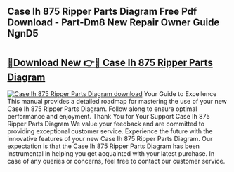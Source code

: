 ## Case Ih 875 Ripper Parts Diagram Free Pdf Download - Part-Dm8 New Repair Owner Guide NgnD5

# <h2><a href="http://dfmz3t0.blite.top/?on=Case+Ih+875+Ripper+Parts+Diagram">🔗Download New 👉🔴 Case Ih 875 Ripper Parts Diagram</a></h2>

[![Case Ih 875 Ripper Parts Diagram download](https://i.imgur.com/lujVjoI.png)](http://dfmz3t0.blite.top/?on=Case+Ih+875+Ripper+Parts+Diagram)
Your Guide to Excellence This manual provides a detailed roadmap for mastering the use of your new Case Ih 875 Ripper Parts Diagram. Follow along to ensure optimal performance and enjoyment. Thank You for Your Support Case Ih 875 Ripper Parts Diagram We value your feedback and are committed to providing exceptional customer service. Experience the future with the innovative features of your new Case Ih 875 Ripper Parts Diagram. Our expectation is that the Case Ih 875 Ripper Parts Diagram has been instrumental in helping you get acquainted with your latest purchase. In case of any queries or concerns, feel free to contact our customer service.
